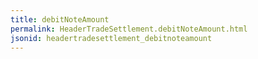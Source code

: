 ```yaml
---
title: debitNoteAmount
permalink: HeaderTradeSettlement.debitNoteAmount.html
jsonid: headertradesettlement_debitnoteamount
---
```

